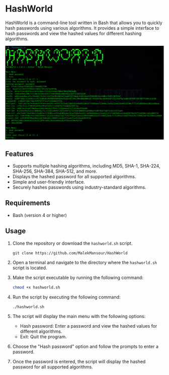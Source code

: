 # HashWorld

HashWorld is a command-line tool written in Bash that allows you to quickly hash passwords using various algorithms. It provides a simple interface to hash passwords and view the hashed values for different hashing algorithms.

![HashWorld Screenshot](screenshothashworld.png)

## Features

- Supports multiple hashing algorithms, including MD5, SHA-1, SHA-224, SHA-256, SHA-384, SHA-512, and more.
- Displays the hashed password for all supported algorithms.
- Simple and user-friendly interface.
- Securely hashes passwords using industry-standard algorithms.

## Requirements

- Bash (version 4 or higher)

## Usage

1. Clone the repository or download the `hashworld.sh` script.
    ```
    git clone https://github.com/MalekMansour/HashWorld
    ```
2. Open a terminal and navigate to the directory where the `hashworld.sh` script is located.
3. Make the script executable by running the following command:

    ```bash
    chmod +x hashworld.sh
    ```

5. Run the script by executing the following command: 

    ```bash
    ./hashworld.sh
    ```

6. The script will display the main menu with the following options:
   - Hash password: Enter a password and view the hashed values for different algorithms.
   - Exit: Quit the program.

7. Choose the "Hash password" option and follow the prompts to enter a password.
8. Once the password is entered, the script will display the hashed password for all supported algorithms.
